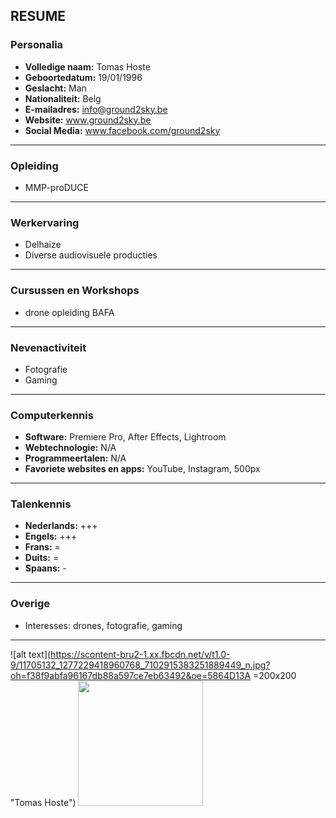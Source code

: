 ## RESUME



### Personalia <br>
- **Volledige naam:** Tomas Hoste <br>
- **Geboortedatum:** 19/01/1996 <br>
- **Geslacht:** Man <br>
- **Nationaliteit:** Belg <br>
- **E-mailadres:** info@ground2sky.be <br>
- **Website:** www.ground2sky.be <br>
- **Social Media:** www.facebook.com/ground2sky <br>

---

### Opleiding <br> 
- MMP-proDUCE <br>

---

### Werkervaring
- Delhaize <br>
- Diverse audiovisuele producties <br>

---

### Cursussen en Workshops
- drone opleiding BAFA <br>

---

### Nevenactiviteit
- Fotografie <br>
- Gaming <br>

---

### Computerkennis <br>
- **Software:** Premiere Pro, After Effects, Lightroom <br>
- **Webtechnologie:** N/A <br>
- **Programmeertalen:** N/A <br>
- **Favoriete websites en apps:** YouTube, Instagram, 500px <br>

---

### Talenkennis
- **Nederlands:** +++ <br>
- **Engels:** +++ <br>
- **Frans:** = <br>
- **Duits:** = <br>
- **Spaans:** - <br>

---

### Overige <br>
- Interesses: drones, fotografie, gaming <br>

---

![alt text](https://scontent-bru2-1.xx.fbcdn.net/v/t1.0-9/11705132_1277229418960768_7102915383251889449_n.jpg?oh=f38f9abfa96167db88a597ce7eb63492&oe=5864D13A =200x200 "Tomas Hoste")
<img src="https://scontent-bru2-1.xx.fbcdn.net/v/t1.0-9/11705132_1277229418960768_7102915383251889449_n.jpg?oh=f38f9abfa96167db88a597ce7eb63492&oe=5864D13A" width="200">